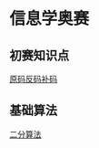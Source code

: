 # 信息学奥赛

## 初赛知识点

[原码反码补码](https://github.com/im-jun/blog/blob/main/%E4%BF%A1%E6%81%AF%E5%AD%A6%E5%A5%A5%E8%B5%9B/%E5%88%9D%E8%B5%9B%E7%9F%A5%E8%AF%86%E7%82%B9/%E5%8E%9F%E7%A0%81%E5%8F%8D%E7%A0%81%E8%A1%A5%E7%A0%81.md)

## 基础算法

[二分算法](https://github.com/im-jun/blog/blob/main/%E4%BF%A1%E6%81%AF%E5%AD%A6%E5%A5%A5%E8%B5%9B/%E5%9F%BA%E7%A1%80%E7%AE%97%E6%B3%95/%E4%BA%8C%E5%88%86%E7%AE%97%E6%B3%95.md)